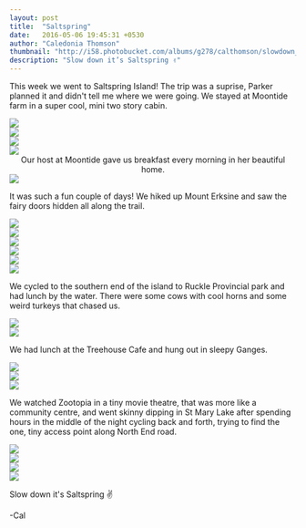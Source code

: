 ```yaml
---
layout: post
title:  "Saltspring"
date:   2016-05-06 19:45:31 +0530
author: "Caledonia Thomson"
thumbnail: "http://i58.photobucket.com/albums/g278/calthomson/slowdown_zpsrxse8hve.jpg"
description: "Slow down it’s Saltspring ✌"
---
```


This week we went to Saltspring Island! The trip was a suprise, Parker planned it and didn't tell me where we were going. We stayed at Moontide farm in a super cool, mini two story cabin.

<div class="row vertical-align">
<div class="col-sm-7 col-xs-12">
<div class="row vertical-align">
	<a href="http://i58.photobucket.com/albums/g278/calthomson/1_zpsoavpqlyz.jpg"><img src="http://i58.photobucket.com/albums/g278/calthomson/1_zpsoavpqlyz.jpg" /></a>
</div>

<div class="row vertical-align">
	<a href="http://i58.photobucket.com/albums/g278/calthomson/2_zpso1im9xkf.jpg"><img src="http://i58.photobucket.com/albums/g278/calthomson/2_zpso1im9xkf.jpg" /></a>
</div>

<div class="row vertical-align">
	<a href="http://i58.photobucket.com/albums/g278/calthomson/3_zps3wwj9v4o.jpg"><img src="http://i58.photobucket.com/albums/g278/calthomson/3_zps3wwj9v4o.jpg" /></a>
</div>
</div>

<div class="col-sm-5 col-xs-12">
<a href="http://i58.photobucket.com/albums/g278/calthomson/4_zpsadtghqdj.jpg"><img src="http://i58.photobucket.com/albums/g278/calthomson/4_zpsadtghqdj.jpg" /></a>
</div>
</div>
<center>Our host at Moontide gave us breakfast every morning in her beautiful home.</center>

<div class="row vertical-align">                   
	<a href="http://i58.photobucket.com/albums/g278/calthomson/6_zpsoewv5rlw.jpg"><img src="http://i58.photobucket.com/albums/g278/calthomson/6_zpsoewv5rlw.jpg" /></a>
</div>  

It was such a fun couple of days! We hiked up Mount Erksine and saw the fairy doors hidden all along the trail. 

<div class="row vertical-align">
<div class="col-sm-4 col-xs-12">
	<a href="http://i58.photobucket.com/albums/g278/calthomson/66_zpsewmyvgin.jpg"><img src="http://i58.photobucket.com/albums/g278/calthomson/66_zpsewmyvgin.jpg" /></a>
</div>
<div class="col-sm-4 col-xs-12">                                 
    <a href="http://i58.photobucket.com/albums/g278/calthomson/63_zps9i1idnoa.jpg"><img src="http://i58.photobucket.com/albums/g278/calthomson/63_zps9i1idnoa.jpg" /></a>
</div>
<div class="col-sm-4 col-xs-12">
    <a href="http://i58.photobucket.com/albums/g278/calthomson/69_zpslsogcdt9.jpg"><img src="http://i58.photobucket.com/albums/g278/calthomson/69_zpslsogcdt9.jpg" /></a>               
</div>
</div>

<div class="row vertical-align">                   
	<a href="http://i58.photobucket.com/albums/g278/calthomson/7_zpskuyvkz6t.jpg"><img src="http://i58.photobucket.com/albums/g278/calthomson/7_zpskuyvkz6t.jpg" /></a> 
</div>  

<div class="row vertical-align">
<div class="col-sm-8 col-xs-12">              
	<a href="http://i58.photobucket.com/albums/g278/calthomson/95_zpsnvay7b8x.jpg"><img src="http://i58.photobucket.com/albums/g278/calthomson/95_zpsnvay7b8x.jpg" /></a>
</div>
<div class="col-sm-4 col-xs-12">
	<a href="http://i58.photobucket.com/albums/g278/calthomson/9_zpsxidhpb4f.jpg"><img src="http://i58.photobucket.com/albums/g278/calthomson/9_zpsxidhpb4f.jpg" /></a> 
</div>
</div>

We cycled to the southern end of the island to Ruckle Provincial park and had lunch by the water. There were some cows with cool horns and some weird turkeys that chased us.

<div class="row vertical-align">
<div class="col-sm-5 col-xs-12">      
	<a href="http://i58.photobucket.com/albums/g278/calthomson/999_zpsupgq0rvr.jpg"><img src="http://i58.photobucket.com/albums/g278/calthomson/999_zpsupgq0rvr.jpg" /></a> 
</div>
<div class="col-sm-7 col-xs-12">
	<a href="http://i58.photobucket.com/albums/g278/calthomson/12_zpsxmlmmbmi.jpg"><div class="col-sm-12"><img src="http://i58.photobucket.com/albums/g278/calthomson/12_zpsxmlmmbmi.jpg" /></div></a>
</div>
</div>
<!--excerpt-->

We had lunch at the Treehouse Cafe and hung out in sleepy Ganges.

<div class="row vertical-align">
<a href="http://i58.photobucket.com/albums/g278/calthomson/16_zpsfdths6o1.jpg"><img src="http://i58.photobucket.com/albums/g278/calthomson/16_zpsfdths6o1.jpg" /></a> 
</div>

<div class="row vertical-align">
	<a href="http://i58.photobucket.com/albums/g278/calthomson/15_zpsiu8fzrxu.jpg"><img src="http://i58.photobucket.com/albums/g278/calthomson/15_zpsiu8fzrxu.jpg" /></a> 
</div>

<div class="row vertical-align">
	<a href="http://i58.photobucket.com/albums/g278/calthomson/17_zpsjd3nqn67.jpg"><div class="col-sm-12"><img src="http://i58.photobucket.com/albums/g278/calthomson/17_zpsjd3nqn67.jpg" /></div></a>
</div>

We watched Zootopia in a tiny movie theatre, that was more like a community centre, and went skinny dipping in St Mary Lake after spending hours in the middle of the night cycling back and forth, trying to find the one, tiny access point along North End road.

<div class="row vertical-align">
<div class="col-sm-4 col-xs-12">
	<a href="http://i58.photobucket.com/albums/g278/calthomson/wine1_zpsevsjlytr.jpg"><img src="http://i58.photobucket.com/albums/g278/calthomson/wine1_zpsevsjlytr.jpg" /></a>
</div>
<div class="col-sm-4 col-xs-12">     
    <a href="http://i58.photobucket.com/albums/g278/calthomson/wine2_zpsrmdtgirj.jpg"><img src="http://i58.photobucket.com/albums/g278/calthomson/wine2_zpsrmdtgirj.jpg" /></a>
</div>
<div class="col-sm-4 col-xs-12">
    <a href="http://i58.photobucket.com/albums/g278/calthomson/slowdown_zpsrxse8hve.jpg"><img src="http://i58.photobucket.com/albums/g278/calthomson/slowdown_zpsrxse8hve.jpg" /></a>               
</div>
</div>

<div class="row vertical-align">
	<a href="http://i58.photobucket.com/albums/g278/calthomson/14_zpsolj3acg2.jpg"><div class="col-sm-12"><img src="http://i58.photobucket.com/albums/g278/calthomson/14_zpsolj3acg2.jpg" /></div></a>
</div> 

Slow down it's Saltspring ✌

-Cal

